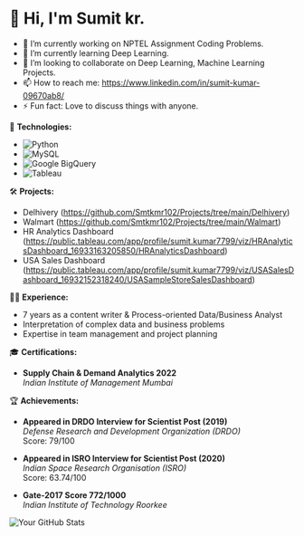 
# 👋 Hi, I'm Sumit kr.
- 🔭 I’m currently working on NPTEL Assignment Coding Problems.
- 🌱 I’m currently learning Deep Learning.
- 👯 I’m looking to collaborate on Deep Learning, Machine Learning Projects.
- 📫 How to reach me: https://www.linkedin.com/in/sumit-kumar-09670ab8/
- ⚡ Fun fact: Love to discuss things with anyone.

🚀 **Technologies:**
   - ![Python](https://img.shields.io/badge/-Python-3776AB?style=flat&logo=python&logoColor=white)
   - ![MySQL](https://img.shields.io/badge/-MySQL-4479A1?style=flat&logo=mysql&logoColor=white)
   - ![Google BigQuery](https://img.shields.io/badge/-Google%20BigQuery-4285F4?style=flat&logo=google-cloud&logoColor=white)
   - ![Tableau](https://img.shields.io/badge/-Tableau-E97627?style=flat&logo=tableau&logoColor=white)

🛠️ **Projects:**

   - Delhivery (https://github.com/Smtkmr102/Projects/tree/main/Delhivery)
   - Walmart (https://github.com/Smtkmr102/Projects/tree/main/Walmart)
   - HR Analytics Dashboard (https://public.tableau.com/app/profile/sumit.kumar7799/viz/HRAnalyticsDashboard_16933163205850/HRAnalyticsDashboard)
   - USA Sales Dashboard (https://public.tableau.com/app/profile/sumit.kumar7799/viz/USASalesDashboard_16932152318240/USASampleStoreSalesDashboard)

👨‍💼 **Experience:**
   - 7 years as a content writer & Process-oriented Data/Business Analyst
   - Interpretation of complex data and business problems
   - Expertise in team management and project planning

🎓 **Certifications:**
   - **Supply Chain & Demand Analytics 2022**  
     *Indian Institute of Management Mumbai*
  

🏆 **Achievements:**
   - **Appeared in DRDO Interview for Scientist Post (2019)**  
     *Defense Research and Development Organization (DRDO)*  
     Score: 79/100  
    
   - **Appeared in ISRO Interview for Scientist Post (2020)**  
     *Indian Space Research Organisation (ISRO)*  
     Score: 63.74/100  

   - **Gate-2017 Score 772/1000**  
     *Indian Institute of Technology Roorkee*

![Your GitHub Stats](https://github-readme-stats.vercel.app/api?username=Smtkmr102&show_icons=true&hide_title=true)
